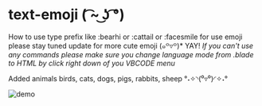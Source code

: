 # text-emoji ( ͡~ ͜ʖ ͡°)

How to use type prefix like :bearhi or :cattail or :facesmile for use emoji 
please stay tuned update for more cute emoji (๑꒪▿꒪)* YAY!
*If you can't use any commands please make sure you change language mode from .blade to HTML
by click right down of you VBCODE menu*

Added animals birds, cats, dogs, pigs, rabbits, sheep  °˖✧◝(⁰▿⁰)◜✧˖°

![demo](https://user-images.githubusercontent.com/66929966/84722351-27ca6500-afad-11ea-8f51-deafb053ea4a.gif)
